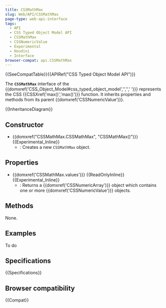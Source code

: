 ```yaml
---
title: CSSMathMax
slug: Web/API/CSSMathMax
page-type: web-api-interface
tags:
  - API
  - CSS Typed Object Model API
  - CSSMathMax
  - CSSNumericValue
  - Experimental
  - Houdini
  - Interface
browser-compat: api.CSSMathMax
---
```


{{SeeCompatTable}}{{APIRef("CSS Typed Object Model API")}}

The **`CSSMathMax`** interface of the {{domxref('CSS_Object_Model#css_typed_object_model','','',' ')}} represents the CSS {{CSSXref('max()','max()')}} function.  It inherits properties and methods from its parent {{domxref('CSSNumericValue')}}.

{{InheritanceDiagram}}

## Constructor

- {{domxref("CSSMathMax.CSSMathMax", "CSSMathMax()")}} {{Experimental_Inline}}
  - : Creates a new `CSSMathMax` object.

## Properties

- {{domxref('CSSMathMax.values')}} {{ReadOnlyInline}} {{Experimental_Inline}}
  - : Returns a {{domxref('CSSNumericArray')}} object which contains one or more {{domxref('CSSNumericValue')}} objects.

## Methods

None.

## Examples

To do

## Specifications

{{Specifications}}

## Browser compatibility

{{Compat}}
